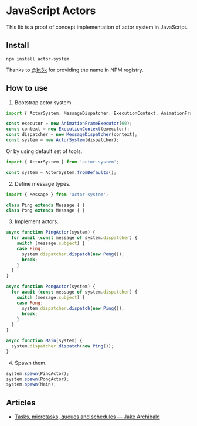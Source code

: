 # JavaScript Actors

This lib is a proof of concept implementation of actor system in JavaScript.

## Install

    npm install actor-system

Thanks to [@kt3k](https://github.com/kt3k) for providing the name in NPM registry.

## How to use

1. Bootstrap actor system.

```javascript
import { ActorSystem, MessageDispatcher, ExecutionContext, AnimationFrameExecutor } from 'actor-system';

const executor = new AnimationFrameExecutor(60);
const context = new ExecutionContext(executor);
const dispatcher = new MessageDispatcher(context);
const system = new ActorSystem(dispatcher);
```

Or by using default set of tools:

```javascript
import { ActorSystem } from 'actor-system';

const system = ActorSystem.fromDefaults();
```

2. Define message types.

```javascript
import { Message } from 'actor-system';

class Ping extends Message { }
class Pong extends Message { }
```

3. Implement actors.

```javascript
async function PingActor(system) {
  for await (const message of system.dispatcher) {
    switch (message.subject) {
    case Ping:
      system.dispatcher.dispatch(new Pong());
      break;
    }
  }
}

async function PongActor(system) {
  for await (const message of system.dispatcher) {
    switch (message.subject) {
    case Pong:
      system.dispatcher.dispatch(new Ping());
      break;
    }
  }
}

async function Main(system) {
  system.dispatcher.dispatch(new Ping());
}
```

4. Spawn them.

```javascript
system.spawn(PingActor);
system.spawn(PongActor);
system.spawn(Main);
```

## Articles

 * [Tasks, microtasks, queues and schedules — Jake Archibald](https://jakearchibald.com/2015/tasks-microtasks-queues-and-schedules/)

